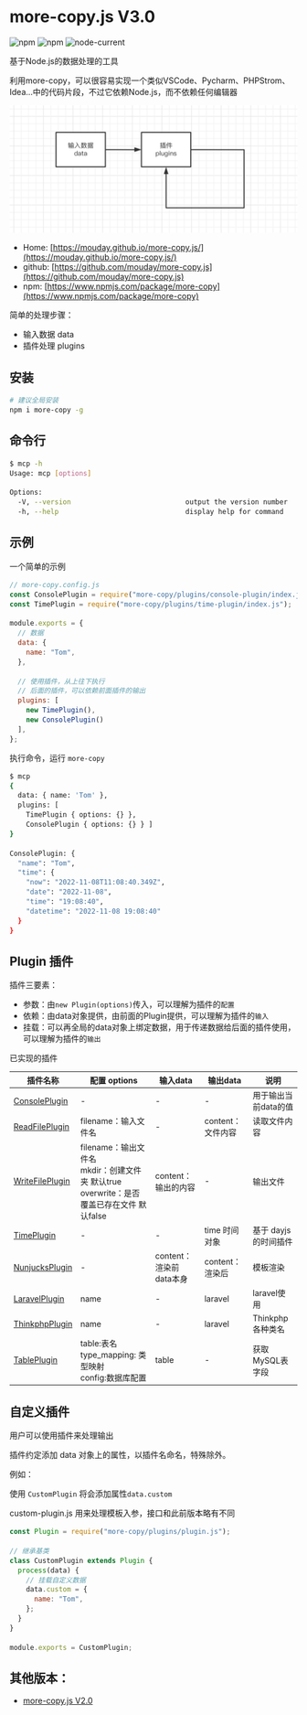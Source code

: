# more-copy.js V3.0

![npm](https://img.shields.io/npm/v/more-copy)
![npm](https://img.shields.io/npm/dw/more-copy)
![node-current](https://img.shields.io/node/v/more-copy)

基于Node.js的数据处理的工具

利用more-copy，可以很容易实现一个类似VSCode、Pycharm、PHPStrom、Idea...中的代码片段，不过它依赖Node.js，而不依赖任何编辑器

![](img/more-copy-3.png)

- Home: [https://mouday.github.io/more-copy.js/](https://mouday.github.io/more-copy.js/)
- github: [https://github.com/mouday/more-copy.js](https://github.com/mouday/more-copy.js)
- npm: [https://www.npmjs.com/package/more-copy](https://www.npmjs.com/package/more-copy)

<!-- ![](img/more-copy.png) -->

简单的处理步骤：

- 输入数据 data
- 插件处理 plugins

## 安装

```bash
# 建议全局安装
npm i more-copy -g
```

## 命令行

```bash
$ mcp -h
Usage: mcp [options]

Options:
  -V, --version                            output the version number
  -h, --help                               display help for command
```

## 示例

一个简单的示例

```js
// more-copy.config.js
const ConsolePlugin = require("more-copy/plugins/console-plugin/index.js");
const TimePlugin = require("more-copy/plugins/time-plugin/index.js");

module.exports = {
  // 数据
  data: {
    name: "Tom",
  },

  // 使用插件，从上往下执行
  // 后面的插件，可以依赖前面插件的输出
  plugins: [
    new TimePlugin(), 
    new ConsolePlugin()
  ],
};

```

执行命令，运行 `more-copy`

```bash
$ mcp
{
  data: { name: 'Tom' },
  plugins: [ 
    TimePlugin { options: {} }, 
    ConsolePlugin { options: {} } ]
}

ConsolePlugin: {
  "name": "Tom",
  "time": {
    "now": "2022-11-08T11:08:40.349Z",
    "date": "2022-11-08",
    "time": "19:08:40",
    "datetime": "2022-11-08 19:08:40"
  }
}
```

## Plugin 插件

插件三要素：
- 参数：由`new Plugin(options)`传入，可以理解为插件的`配置`
- 依赖：由data对象提供，由前面的Plugin提供，可以理解为插件的`输入`
- 挂载：可以再全局的data对象上绑定数据，用于传递数据给后面的插件使用，可以理解为插件的`输出`


已实现的插件

|插件名称 | 配置 options | 输入data | 输出data | 说明 |
|- | - |  - | - | - |
[ConsolePlugin](plugins/console-plugin/README.md) | - | - | - | 用于输出当前data的值
[ReadFilePlugin](plugins/read-file-plugin/README.md) | filename：输入文件名 | - | content：文件内容 | 读取文件内容
[WriteFilePlugin](plugins/write-file-plugin/index.js)| filename：输出文件名<br />mkdir：创建文件夹 默认true<br />overwrite：是否覆盖已存在文件 默认false | content：输出的内容 | - | 输出文件
[TimePlugin](plugins/time-plugin/README.md)| - | - | time 时间对象 | 基于 dayjs 的时间插件 
[NunjucksPlugin](plugins/nunjucks-plugin/README.md) |-  | content：渲染前<br />data本身 | content：渲染后 | 模板渲染
[LaravelPlugin](plugins/laravel-plugin/README.md) | name | - | laravel | laravel使用
[ThinkphpPlugin](plugins/thinkphp-plugin/README.md) | name | - | laravel | Thinkphp各种类名
[TablePlugin](plugins/table-plugin/README.md) | table:表名<br />type_mapping: 类型映射<br />config:数据库配置| table | -  | 获取MySQL表字段

## 自定义插件

用户可以使用插件来处理输出

插件约定添加 data 对象上的属性，以插件名命名，特殊除外。

例如：

使用 `CustomPlugin` 将会添加属性`data.custom`

custom-plugin.js 用来处理模板入参，接口和此前版本略有不同

```js
const Plugin = require("more-copy/plugins/plugin.js");

// 继承基类
class CustomPlugin extends Plugin {
  process(data) {
    // 挂载自定义数据
    data.custom = {
      name: "Tom",
    };
  }
}

module.exports = CustomPlugin;
```

## 其他版本：

- [more-copy.js V2.0](README-2.0.md)
